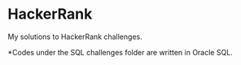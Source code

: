# HackerRank
My solutions to HackerRank challenges.

*Codes under the SQL challenges folder are written in Oracle SQL.
